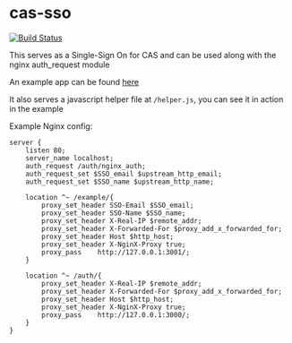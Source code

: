 cas-sso
=======

[![Build Status](https://travis-ci.org/felicity-buzz-2k16/cas-sso.svg?branch=master)](https://travis-ci.org/felicity-buzz-2k16/cas-sso)

This serves as a Single-Sign On for CAS and can be used along with the nginx auth_request module

An example app can be found [here](https://github.com/felicity-buzz-2k16/cas-sso-example)

It also serves a javascript helper file at `/helper.js`, you can see it in action in the example

Example Nginx config:

```
server {
    listen 80;
    server_name localhost;
    auth_request /auth/nginx_auth;
    auth_request_set $SSO_email $upstream_http_email;
    auth_request_set $SSO_name $upstream_http_name;

    location ^~ /example/{
        proxy_set_header SSO-Email $SSO_email;
        proxy_set_header SSO-Name $SSO_name;
        proxy_set_header X-Real-IP $remote_addr;
        proxy_set_header X-Forwarded-For $proxy_add_x_forwarded_for;
        proxy_set_header Host $http_host;
        proxy_set_header X-NginX-Proxy true;
        proxy_pass    http://127.0.0.1:3001/;
    }

    location ^~ /auth/{
        proxy_set_header X-Real-IP $remote_addr;
        proxy_set_header X-Forwarded-For $proxy_add_x_forwarded_for;
        proxy_set_header Host $http_host;
        proxy_set_header X-NginX-Proxy true;
        proxy_pass    http://127.0.0.1:3000/;
    }
}
```
